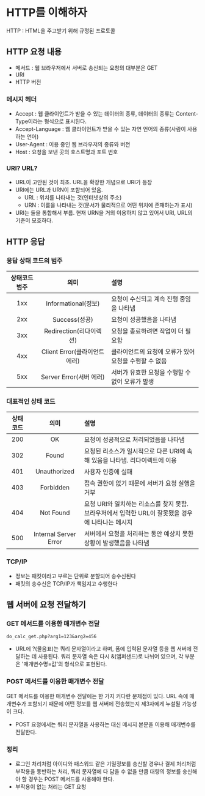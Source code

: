 # HTTP를 이해하자
HTTP : HTML을 주고받기 위해 규정된 프로토콜
## HTTP 요청 내용
- 메서드 : 웹 브라우저에서 서버로 송신되는 요청의 대부분은 GET
- URI
- HTTP 버전
### 메시지 헤더
- Accept : 웹 클라이언트가 받을 수 있는 데이터의 종류, 데이터의 종류는 Content-Type이라는 형식으로 표시된다. 
- Accept-Language : 웹 클라이언트가 받을 수 있는 자연 언어의 종류(사람이 사용하는 언어)
- User-Agent : 이용 중인 웹 브라우저의 종류와 버전
- Host : 요청을 보낸 곳의 호스트명과 포트 번호
### URI? URL?
- URL이 고안된 것이 최초. URL을 확장한 개념으로 URI가 등장
- URI에는 URL과 URN이 포함되어 있음.
    - URL : 위치를 나타내는 것(인터넷상의 주소)
    - URN : 이름을 나타내는 것(문서가 물리적으로 어떤 위치에 존재하는가 표시)
- URI는 둘을 통합해서 부름. 현재 URN을 거의 이용하지 않고 있어서 URI, URL의 기준이 모호하다. 

## HTTP 응답

### 응답 상태 코드의 범주

| 상태코드 범주 | 의미 | 설명 |
|:------------:|:----:|:----|
|     1xx      | Informational(정보) | 요청이 수신되고 계속 진행 중임을 나타냄 |
|     2xx      | Success(성공) | 요청이 성공했음을 나타냄 |
|     3xx      | Redirection(리다이렉션) | 요청을 종료하려면 작업이 더 필요함 |
|     4xx      | Client Error(클라이언트 에러) | 클라이언트의 요청에 오류가 있어 요청을 수행할 수 없음 |
|     5xx      | Server Error(서버 에러) | 서버가 유효한 요청을 수행할 수 없어 오류가 발생|

### 대표적인 상태 코드
| 상태코드 | 의미 | 설명 |
|:-------:|:----:|:----|
|  200  | OK | 요청이 성공적으로 처리되었음을 나타냄 |
|  302  | Found | 요청된 리소스가 일시적으로 다른 URI에 속해 있음을 나타냄. 리다이렉트에 이용 |
|  401  | Unauthorized | 사용자 인증에 실패 |
|  403  | Forbidden | 접속 권한이 없기 때문에 서버가 요청 실행을 거부 |
|  404  | Not Found | 요청 URI와 일치하는 리소스를 찾지 못함. 브라우저에서 입력한 URL이 잘못됐을 경우에 나타나는 메시지 |
|  500  | Internal Server Error | 서버에서 요청을 처리하는 동안 예상치 못한 상황이 발생했음을 나타냄 |

### TCP/IP
- 정보는 패킷이라고 부르는 단위로 분할되어 송수신된다
- 패킷의 송수신은 TCP/IP가 책임지고 수행한다

## 웹 서버에 요청 전달하기
### GET 메서드를 이용한 매개변수 전달
`do_calc_get.php?arg1=123&arg2=456`
- URL에 ?(물음표)는 쿼리 문자열이라고 하며, 폼에 입력된 문자열 등을 웹 서버에 전달하는 데 사용된다. 쿼리 문자열 속은 다시 &(앰퍼샌드)로 나뉘어 있으며, 각 부분은 '매개변수명=값'의 형식으로 표현된다.
### POST 메서드를 이용한 매개변수 전달
GET 메서드를 이용한 매개변수 전달에는 한 가지 커다란 문제점이 있다. URL 속에 매개변수가 포함되기 때문에 어떤 정보를 웹 서버에 전송했는지 제3자에게 누설될 가능성이 크다.
- POST 요청에서는 쿼리 문자열을 사용하는 대신 메시지 본문을 이용해 매개변수를 전달한다.

### 정리
- 로그인 처리처럼 아이디와 패스워드 같은 기밀정보를 송신할 경우나 결제 처리처럼 부작용을 동반하는 처리, 쿼리 문자열에 다 담을 수 없을 만큼 대량의 정보를 송신해야 할 경우는 POST 메서드를 사용해야 한다.
- 부작용이 없는 처리는 GET 요청